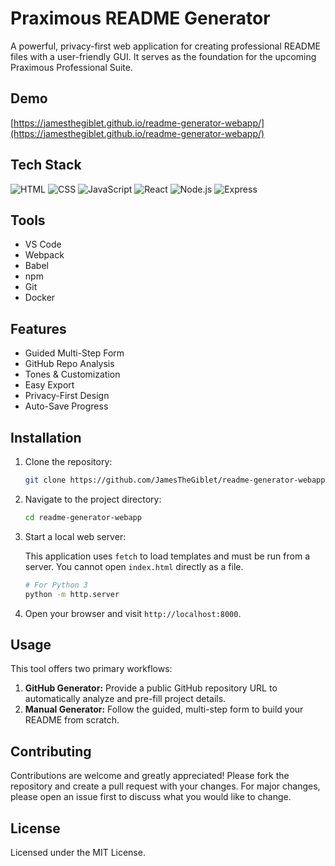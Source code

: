 # Praximous README Generator

A powerful, privacy-first web application for creating professional README files with a user-friendly GUI. It serves as the foundation for the upcoming Praximous Professional Suite.

## Demo

[https://jamesthegiblet.github.io/readme-generator-webapp/](https://jamesthegiblet.github.io/readme-generator-webapp/)

## Tech Stack

![HTML](https://img.shields.io/badge/HTML-%23E34F26?style=for-the-badge&logo=html5&logoColor=white) ![CSS](https://img.shields.io/badge/CSS-%231572B6?style=for-the-badge&logo=css3&logoColor=white) ![JavaScript](https://img.shields.io/badge/JavaScript-%23F7DF1E?style=for-the-badge&logo=javascript&logoColor=white) ![React](https://img.shields.io/badge/React-%2361DAFB?style=for-the-badge&logo=react&logoColor=white) ![Node.js](https://img.shields.io/badge/Node.js-%23339933?style=for-the-badge&logo=nodedotjs&logoColor=white) ![Express](https://img.shields.io/badge/Express-%23000000?style=for-the-badge&logo=express&logoColor=white)

## Tools

* VS Code
* Webpack
* Babel
* npm
* Git
* Docker

## Features

* Guided Multi-Step Form
* GitHub Repo Analysis
* Tones & Customization
* Easy Export
* Privacy-First Design
* Auto-Save Progress

## Installation

1. Clone the repository:

   ```bash
   git clone https://github.com/JamesTheGiblet/readme-generator-webapp.git
   ```

2. Navigate to the project directory:

   ```bash
   cd readme-generator-webapp
   ```

3. Start a local web server:

   This application uses `fetch` to load templates and must be run from a server. You cannot open `index.html` directly as a file.

   ```bash
   # For Python 3
   python -m http.server
   ```

4. Open your browser and visit `http://localhost:8000`.

## Usage

This tool offers two primary workflows:

1. **GitHub Generator:** Provide a public GitHub repository URL to automatically analyze and pre-fill project details.
2. **Manual Generator:** Follow the guided, multi-step form to build your README from scratch.

## Contributing

Contributions are welcome and greatly appreciated! Please fork the repository and create a pull request with your changes. For major changes, please open an issue first to discuss what you would like to change.

## License

Licensed under the MIT License.
